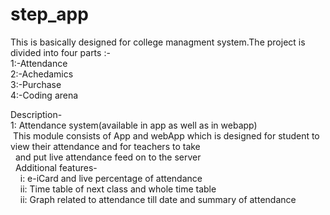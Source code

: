 # step_app
This is basically designed for college managment system.The project is divided into four parts :-<br>
1:-Attendance<br>
2:-Achedamics<br>
3:-Purchase<br>
4:-Coding arena<br>

Description-<br>
1: Attendance system(available in app as well as in webapp)<br>
   &nbsp;This module consists of App and webApp which is designed for student to view their attendance and for teachers to take<br>&nbsp; and put live attendance feed on to the server<br>
  &nbsp;&nbsp;Additional features-<br>
    &nbsp;&nbsp;&nbsp;  i:  e-iCard and live percentage of attendance<br>
    &nbsp;&nbsp;&nbsp;   ii: Time table of next class and whole time table<br>
    &nbsp;&nbsp;&nbsp;   ii: Graph related to attendance till date and summary of attendance<br>
    
